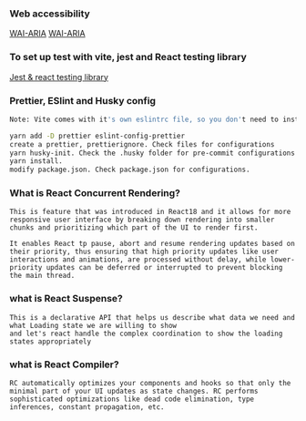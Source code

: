### Web accessibility

[WAI-ARIA](https://www.w3.org/WAI/fundamentals/)
[WAI-ARIA](https://developer.mozilla.org/en-US/docs/Web/Accessibility)

### To set up test with vite, jest and React testing library

[Jest & react testing library](https://dev.to/hannahadora/jest-testing-with-vite-and-react-typescript-4bap)

### Prettier, ESlint and Husky config

```bash
Note: Vite comes with it's own eslintrc file, so you don't need to install eslint

yarn add -D prettier eslint-config-prettier
create a prettier, prettierignore. Check files for configurations
yarn husky-init. Check the .husky folder for pre-commit configurations
yarn install.
modify package.json. Check package.json for configurations.
```

### What is React Concurrent Rendering?

```
This is feature that was introduced in React18 and it allows for more responsive user interface by breaking down rendering into smaller chunks and prioritizing which part of the UI to render first.

It enables React tp pause, abort and resume rendering updates based on their priority, thus ensuring that high priority updates like user interactions and animations, are processed without delay, while lower-priority updates can be deferred or interrupted to prevent blocking the main thread.
```

### what is React Suspense?

```
This is a declarative API that helps us describe what data we need and what Loading state we are willing to show
and let's react handle the complex coordination to show the loading states appropriately
```

### what is React Compiler?

```
RC automatically optimizes your components and hooks so that only the minimal part of your UI updates as state changes. RC performs sophisticated optimizations like dead code elimination, type inferences, constant propagation, etc.
```

